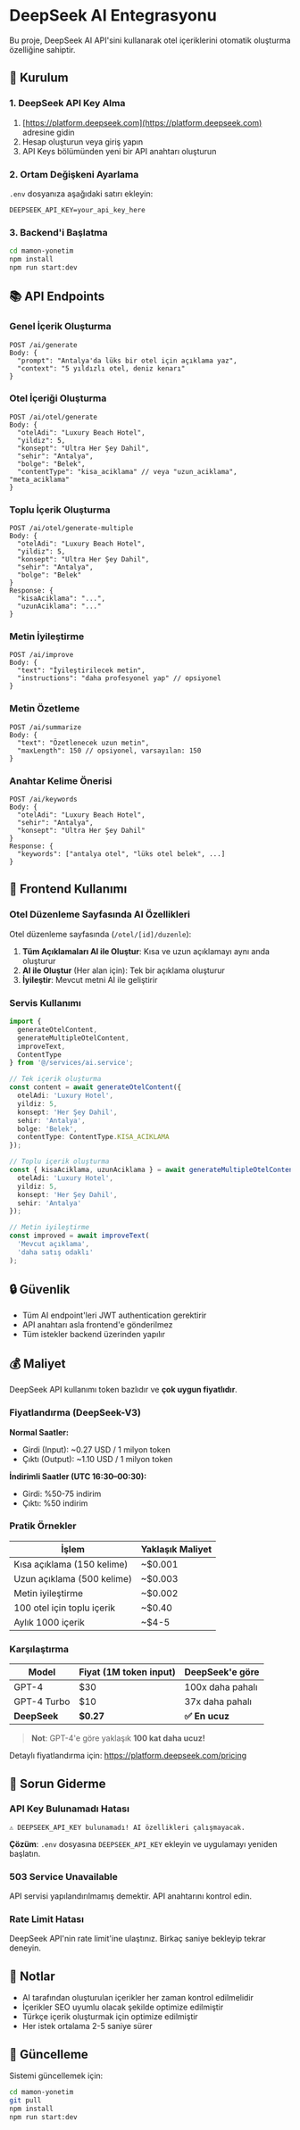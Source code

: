 # DeepSeek AI Entegrasyonu

Bu proje, DeepSeek AI API'sini kullanarak otel içeriklerini otomatik oluşturma özelliğine sahiptir.

## 🚀 Kurulum

### 1. DeepSeek API Key Alma

1. [https://platform.deepseek.com](https://platform.deepseek.com) adresine gidin
2. Hesap oluşturun veya giriş yapın
3. API Keys bölümünden yeni bir API anahtarı oluşturun

### 2. Ortam Değişkeni Ayarlama

`.env` dosyanıza aşağıdaki satırı ekleyin:

```env
DEEPSEEK_API_KEY=your_api_key_here
```

### 3. Backend'i Başlatma

```bash
cd mamon-yonetim
npm install
npm run start:dev
```

## 📚 API Endpoints

### Genel İçerik Oluşturma
```
POST /ai/generate
Body: {
  "prompt": "Antalya'da lüks bir otel için açıklama yaz",
  "context": "5 yıldızlı otel, deniz kenarı"
}
```

### Otel İçeriği Oluşturma
```
POST /ai/otel/generate
Body: {
  "otelAdi": "Luxury Beach Hotel",
  "yildiz": 5,
  "konsept": "Ultra Her Şey Dahil",
  "sehir": "Antalya",
  "bolge": "Belek",
  "contentType": "kisa_aciklama" // veya "uzun_aciklama", "meta_aciklama"
}
```

### Toplu İçerik Oluşturma
```
POST /ai/otel/generate-multiple
Body: {
  "otelAdi": "Luxury Beach Hotel",
  "yildiz": 5,
  "konsept": "Ultra Her Şey Dahil",
  "sehir": "Antalya",
  "bolge": "Belek"
}
Response: {
  "kisaAciklama": "...",
  "uzunAciklama": "..."
}
```

### Metin İyileştirme
```
POST /ai/improve
Body: {
  "text": "İyileştirilecek metin",
  "instructions": "daha profesyonel yap" // opsiyonel
}
```

### Metin Özetleme
```
POST /ai/summarize
Body: {
  "text": "Özetlenecek uzun metin",
  "maxLength": 150 // opsiyonel, varsayılan: 150
}
```

### Anahtar Kelime Önerisi
```
POST /ai/keywords
Body: {
  "otelAdi": "Luxury Beach Hotel",
  "sehir": "Antalya",
  "konsept": "Ultra Her Şey Dahil"
}
Response: {
  "keywords": ["antalya otel", "lüks otel belek", ...]
}
```

## 🎨 Frontend Kullanımı

### Otel Düzenleme Sayfasında AI Özellikleri

Otel düzenleme sayfasında (`/otel/[id]/duzenle`):

1. **Tüm Açıklamaları AI ile Oluştur**: Kısa ve uzun açıklamayı aynı anda oluşturur
2. **AI ile Oluştur** (Her alan için): Tek bir açıklama oluşturur
3. **İyileştir**: Mevcut metni AI ile geliştirir

### Servis Kullanımı

```typescript
import {
  generateOtelContent,
  generateMultipleOtelContent,
  improveText,
  ContentType
} from '@/services/ai.service';

// Tek içerik oluşturma
const content = await generateOtelContent({
  otelAdi: 'Luxury Hotel',
  yildiz: 5,
  konsept: 'Her Şey Dahil',
  sehir: 'Antalya',
  bolge: 'Belek',
  contentType: ContentType.KISA_ACIKLAMA
});

// Toplu içerik oluşturma
const { kisaAciklama, uzunAciklama } = await generateMultipleOtelContent({
  otelAdi: 'Luxury Hotel',
  yildiz: 5,
  konsept: 'Her Şey Dahil',
  sehir: 'Antalya'
});

// Metin iyileştirme
const improved = await improveText(
  'Mevcut açıklama',
  'daha satış odaklı'
);
```

## 🔒 Güvenlik

- Tüm AI endpoint'leri JWT authentication gerektirir
- API anahtarı asla frontend'e gönderilmez
- Tüm istekler backend üzerinden yapılır

## 💰 Maliyet

DeepSeek API kullanımı token bazlıdır ve **çok uygun fiyatlıdır**.

### Fiyatlandırma (DeepSeek-V3)

**Normal Saatler:**
- Girdi (Input): ~0.27 USD / 1 milyon token
- Çıktı (Output): ~1.10 USD / 1 milyon token

**İndirimli Saatler (UTC 16:30–00:30):**
- Girdi: %50-75 indirim
- Çıktı: %50 indirim

### Pratik Örnekler

| İşlem | Yaklaşık Maliyet |
|-------|------------------|
| Kısa açıklama (150 kelime) | ~$0.001 |
| Uzun açıklama (500 kelime) | ~$0.003 |
| Metin iyileştirme | ~$0.002 |
| 100 otel için toplu içerik | ~$0.40 |
| Aylık 1000 içerik | ~$4-5 |

### Karşılaştırma

| Model | Fiyat (1M token input) | DeepSeek'e göre |
|-------|----------------------|-----------------|
| GPT-4 | $30 | 100x daha pahalı |
| GPT-4 Turbo | $10 | 37x daha pahalı |
| **DeepSeek** | **$0.27** | **✅ En ucuz** |

> **Not**: GPT-4'e göre yaklaşık **100 kat daha ucuz!**

Detaylı fiyatlandırma için: https://platform.deepseek.com/pricing

## 🐛 Sorun Giderme

### API Key Bulunamadı Hatası

```
⚠️ DEEPSEEK_API_KEY bulunamadı! AI özellikleri çalışmayacak.
```

**Çözüm**: `.env` dosyasına `DEEPSEEK_API_KEY` ekleyin ve uygulamayı yeniden başlatın.

### 503 Service Unavailable

API servisi yapılandırılmamış demektir. API anahtarını kontrol edin.

### Rate Limit Hatası

DeepSeek API'nin rate limit'ine ulaştınız. Birkaç saniye bekleyip tekrar deneyin.

## 📝 Notlar

- AI tarafından oluşturulan içerikler her zaman kontrol edilmelidir
- İçerikler SEO uyumlu olacak şekilde optimize edilmiştir
- Türkçe içerik oluşturmak için optimize edilmiştir
- Her istek ortalama 2-5 saniye sürer

## 🔄 Güncelleme

Sistemi güncellemek için:

```bash
cd mamon-yonetim
git pull
npm install
npm run start:dev
```

